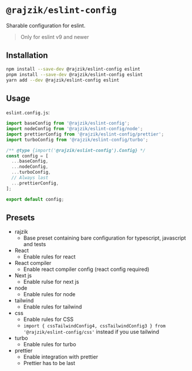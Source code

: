 # `@rajzik/eslint-config`

Sharable configuration for eslint.

> Only for eslint v9 and newer

## Installation

```sh
npm install --save-dev @rajzik/eslint-config eslint
pnpm install --save-dev @rajzik/eslint-config eslint
yarn add --dev @rajzik/eslint-config eslint
```

## Usage

`eslint.config.js`:

```javascript
import baseConfig from '@rajzik/eslint-config';
import nodeConfig from '@rajzik/eslint-config/node';
import prettierConfig from '@rajzik/eslint-config/prettier';
import turboConfig from '@rajzik/eslint-config/turbo';

/** @type {import('@rajzik/eslint-config').Config} */
const config = [
  ...baseConfig,
  ...nodeConfig,
  ...turboConfig,
  // Always last
  ...prettierConfig,
];

export default config;
```

## Presets

- rajzik
  - Base preset containing bare configuration for typescript, javascript and
    tests
- React
  - Enable rules for react
- React compiler
  - Enable react compiler config (react config required)
- Next js
  - Enable rulse for next js
- node
  - Enable rules for node
- tailwind
  - Enable rules for tailwind
- css
  - Enable rules for CSS
  - `import { cssTailwindConfig4, cssTailwindConfig3 } from '@rajzik/eslint-config/css'`
    instead if you use tailwind
- turbo
  - Enable rules for turbo
- prettier
  - Enable integration with prettier
  - Prettier has to be last
